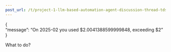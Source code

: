 ```yaml
---
post_url: /t/project-1-llm-based-automation-agent-discussion-thread-tds-jan-2025/164277/522
---
```

{  
“message”: “On 2025-02 you used $2.0041388599999848, exceeding $2”  
}

What to do?